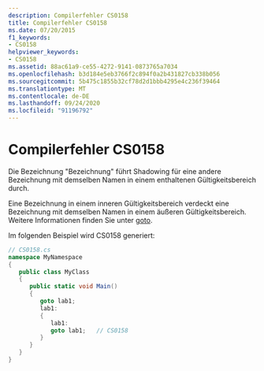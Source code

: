 ```yaml
---
description: Compilerfehler CS0158
title: Compilerfehler CS0158
ms.date: 07/20/2015
f1_keywords:
- CS0158
helpviewer_keywords:
- CS0158
ms.assetid: 88ac61a9-ce55-4272-9141-0873765a7034
ms.openlocfilehash: b3d184e5eb3766f2c894f0a2b431827cb338b056
ms.sourcegitcommit: 5b475c1855b32cf78d2d1bbb4295e4c236f39464
ms.translationtype: MT
ms.contentlocale: de-DE
ms.lasthandoff: 09/24/2020
ms.locfileid: "91196792"
---
```

# <a name="compiler-error-cs0158"></a>Compilerfehler CS0158

Die Bezeichnung "Bezeichnung" führt Shadowing für eine andere Bezeichnung mit demselben Namen in einem enthaltenen Gültigkeitsbereich durch.  
  
 Eine Bezeichnung in einem inneren Gültigkeitsbereich verdeckt eine Bezeichnung mit demselben Namen in einem äußeren Gültigkeitsbereich. Weitere Informationen finden Sie unter [goto](../language-reference/keywords/goto.md).  
  
 Im folgenden Beispiel wird CS0158 generiert:  
  
```csharp  
// CS0158.cs  
namespace MyNamespace  
{  
   public class MyClass  
   {  
      public static void Main()  
      {  
         goto lab1;  
         lab1:  
         {  
            lab1:  
            goto lab1;   // CS0158  
         }  
      }  
   }  
}  
```
